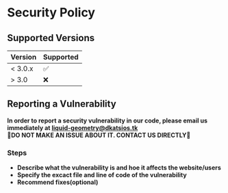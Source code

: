 # Security Policy

## Supported Versions


| Version | Supported          |
| ------- | ------------------ |
| < 3.0.x   | :white_check_mark: |
| > 3.0   | :x:                |

## Reporting a Vulnerability

**In order to report a security vulnerability in our code, please email us immediately at liquid-geometry@dkatsios.tk** <br />
**🚧DO NOT MAKE AN ISSUE ABOUT IT. CONTACT US DIRECTLY🚧**

### Steps

- **Describe what the vulnerability is and hoe it affects the website/users**
- **Specify the excact file and line of code of the vulnerability**
- **Recommend fixes(optional)**

